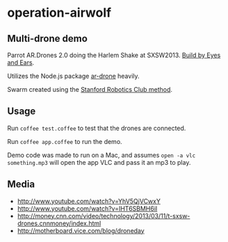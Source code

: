 operation-airwolf
=================

Multi-drone demo
----------------

Parrot AR.Drones 2.0 doing the Harlem Shake at SXSW2013. [Build by Eyes and Ears](http://builtbyeande.com/).

Utilizes the Node.js package [ar-drone](https://github.com/felixge/node-ar-drone) heavily.

Swarm created using the [Stanford Robotics Club method](http://drones.johnback.us/blog/2013/02/03/programming-multiple-parrot-a-dot-r-drones-on-one-network-with-node-dot-js/).


Usage
----------------
Run ```coffee test.coffee``` to test that the drones are connected.

Run ```coffee app.coffee``` to run the demo.

Demo code was made to run on a Mac, and assumes ```open -a vlc something.mp3``` will open the app VLC and pass it an mp3 to play.


Media
----------------
* http://www.youtube.com/watch?v=YhV5QjVCwxY
* http://www.youtube.com/watch?v=IHT6SBMH6iI
* http://money.cnn.com/video/technology/2013/03/11/t-sxsw-drones.cnnmoney/index.html
* http://motherboard.vice.com/blog/droneday
